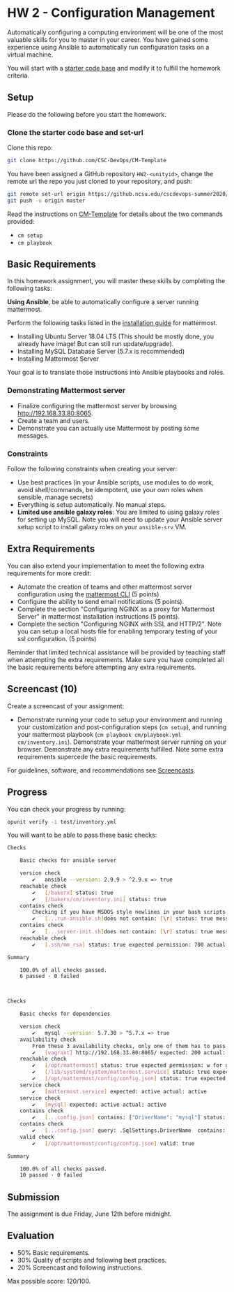 # HW 2 - Configuration Management

Automatically configuring a computing environment will be one of the most valuable skills for you to master in your career. You have gained some experience using Ansible to automatically run configuration tasks on a virtual machine.

You will start with a [starter code base](https://github.com/CSC-DevOps/CM-Template) and modify it to fulfill the homework criteria.

## Setup

Please do the following before you start the homework.

### Clone the starter code base and set-url

Clone this repo:

```bash
git clone https://github.com/CSC-DevOps/CM-Template
```

You have been assigned a GitHub repository `HW2-<unityid>`, change the remote url the repo you just cloned to your repository, and push:

```bash
git remote set-url origin https://github.ncsu.edu/cscdevops-summer2020/HW2-<unityid>
git push -u origin master
```

Read the instructions on [CM-Template](https://github.com/CSC-DevOps/CM-Template) for details about the two commands provided:

* `cm setup`
* `cm playbook`

## Basic Requirements

In this homework assignment, you will master these skills by completing the following tasks:

**Using Ansible**, be able to automatically configure a server running mattermost.

Perform the following tasks listed in the [installation guide](https://docs.mattermost.com/install/install-ubuntu-1804.html) for mattermost. 

* Installing Ubuntu Server 18.04 LTS (This should be mostly done, you already have image! But can still run update/upgrade).
* Installing MySQL Database Server (5.7.x is recommended)
* Installing Mattermost Server

Your goal is to translate those instructions into Ansible playbooks and roles.

### Demonstrating Mattermost server

* Finalize configuring the mattermost server by browsing http://192.168.33.80:8065.
* Create a team and users. 
* Demonstrate you can actually use Mattermost by posting some messages.

### Constraints 

Follow the following constraints when creating your server:

  - Use best practices (in your Ansible scripts, use modules to do work, avoid shell/commands, be idempotent, use your own roles when sensible, manage secrets)
  - Everything is setup automatically. No manual steps.
  - **Limited use ansible galaxy roles**: You are limited to using galaxy roles for setting up MySQL. Note you will need to update your Ansible server setup script to install galaxy roles on your `ansible-srv` VM.

## Extra Requirements

You can also extend your implementation to meet the following extra requirements for more credit:

* Automate the creation of teams and other mattermost server configuration using the [mattermost CLI](https://docs.mattermost.com/administration/command-line-tools.html) (5 points)
* Configure the ability to send email notifications (5 points).
* Complete the section "Configuring NGINX as a proxy for Mattermost Server" in mattermost installation instructions (5 points).
* Complete the section "Configuring NGINX with SSL and HTTP/2". Note you can setup a local hosts file for enabling temporary testing of your ssl configuration. (5 points)

Reminder that limited technical assistance will be provided by teaching staff when attempting the extra requirements. Make sure you have completed all the basic requirements before attempting any extra requirements.

## Screencast (10)

Create a screencast of your assignment:

* Demonstrate running your code to setup your environment and running your customization and post-configuration steps (`cm setup`), and running your mattermost playbook (`cm playbook cm/playbook.yml cm/inventory.ini`). Demonstrate your mattermost server running on your browser. Demonstrate any extra requirements fulfilled. Note some extra requirements supercede the basic requirements.

For guidelines, software, and recommendations see [Screencasts](Screencasts.md).

## Progress

You can check your progress by running:
```bash
opunit verify -i test/inventory.yml
```

You will want to be able to pass these basic checks:

```bash
Checks

	Basic checks for ansible server

	version check
	    ✔   ansible --version: 2.9.9 > ^2.9.x => true 
	reachable check
	    ✔   [/bakerx] status: true 
	    ✔   [/bakerx/cm/inventory.ini] status: true 
	contains check
		Checking if you have MSDOS style newlines in your bash scripts. Fix with dos2unix
	    ✔   [...run-ansible.sh]does not contain: [\r] status: true message: NA
	contains check
	    ✔   [...server-init.sh]does not contain: [\r] status: true message: NA
	reachable check
	    ✔   [.ssh/mm_rsa] status: true expected permission: 700 actual permission: 700 vagrant vagrant 

Summary

	100.0% of all checks passed.
	6 passed · 0 failed



Checks

	Basic checks for dependencies

	version check
	    ✔   mysql --version: 5.7.30 > ^5.7.x => true 
	availability check
		From these 3 availability checks, only one of them has to pass...
	    ✔   [vagrant] http://192.168.33.80:8065/ expected: 200 actual: 200
	reachable check
	    ✔   [/opt/mattermost] status: true expected permission: w for group=mattermost  actual permission: drwxrwxrwx mattermost mattermost 
	    ✔   [/lib/systemd/system/mattermost.service] status: true expected permission: r for group=root  actual permission: -rw-r--r-- root root 
	    ✔   [/opt/mattermost/config/config.json] status: true expected permission: w for group=mattermost  actual permission: -rwxrwxrwx mattermost mattermost 
	service check
	    ✔   [mattermost.service] expected: active actual: active
	service check
	    ✔   [mysql] expected: active actual: active
	contains check
	    ✔   [...config.json] contains: ["DriverName": "mysql"] status: true message: NA
	contains check
	    ✔   [...config.json] query: .SqlSettings.DriverName  contains: [mysql] status: true message: NA
	valid check
	    ✔   [/opt/mattermost/config/config.json] valid: true

Summary

	100.0% of all checks passed.
	10 passed · 0 failed
```

## Submission

The assignment is due Friday, June 12th before midnight.

## Evaluation

- 50% Basic requirements.
- 30% Quality of scripts and following best practices.
- 20% Screencast and following instructions.

Max possible score: 120/100.
